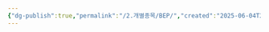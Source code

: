```yaml
---
{"dg-publish":true,"permalink":"/2.개별종목/BEP/","created":"2025-06-04T20:48:48.135+09:00","updated":"2025-06-26T17:45:51.670+09:00"}
---
```


